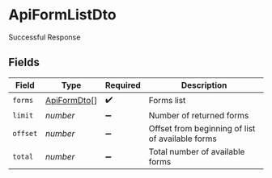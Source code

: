 # ApiFormListDto

Successful Response


## Fields

| Field                                             | Type                                              | Required                                          | Description                                       |
| ------------------------------------------------- | ------------------------------------------------- | ------------------------------------------------- | ------------------------------------------------- |
| `forms`                                           | [ApiFormDto](../../models/shared/apiformdto.md)[] | :heavy_check_mark:                                | Forms list                                        |
| `limit`                                           | *number*                                          | :heavy_minus_sign:                                | Number of returned forms                          |
| `offset`                                          | *number*                                          | :heavy_minus_sign:                                | Offset from beginning of list of available forms  |
| `total`                                           | *number*                                          | :heavy_minus_sign:                                | Total number of available forms                   |
